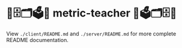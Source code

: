 # 📐🗄🗂🗳📏 metric-teacher 📏🗳🗂🗄📐

View `./client/README.md` and `./server/README.md` for more complete README documentation.
